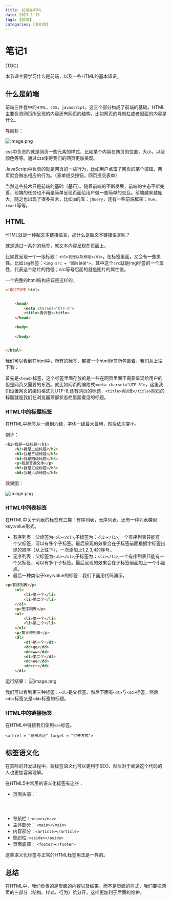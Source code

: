 ```yaml
---
title: 前端与HTML
date: 2023-1-15
tags: [前端]
categories: [青训营]
---
```


# 笔记1
[TOC]

本节课主要学习什么是前端，以及一些HTML的基本知识。

## 什么是前端

前端三件套中的`HTML`，`CSS`，`javascript`。这三个部分构成了前端的基础。HTML主要负责网页所呈现的内容还有网页的结构，比如网页的导航栏或者里面的内容是什么。

导航栏：

![image.png](https://p6-juejin.byteimg.com/tos-cn-i-k3u1fbpfcp/e1d3ee3fef764979ad5efdb0c0df3b51~tplv-k3u1fbpfcp-watermark.image?)

css中负责的就是网页一些元素的样式，比如某个内容在网页的位置，大小，以及颜色等等。通过css使得我们的网页更加美观。

JavaScript中负责的就是网页的一些行为，比如用户点击了网页的某个按钮，网页就会做出相应的行为。（表单提交按钮，网页提交表单）

当然这些技术只是前端的基础（基石）。随着前端的不断发展，前端的生态不断完善，前端的任务也不再是简单呈现页面给用户做一些简单的交互。前端越来越庞大，随之也出现了很多技术，比如js的库：`jQuery`，还有一些前端框架：`Vue`，`react`等等。

## HTML

HTML就是一种超文本链接语言，那什么是超文本链接语言呢？

就是通过一系列的标签，就文本内容呈现在页面上。

比如要呈现一个一级标题：`<h1>我是以及标题</h1>`，在标签里面，又会有一些属性。比如`img`标签：`<img src = "图片路径">`，其中这个`src`就是img标签的一个属性，代表这个路片的路径；src等号后面的就是图片的属性值。

一个完整的html结构应该是这样的。

```html
<!DOCTYPE html>


	<head>
    	<meta charset="UTF-8">
    	<title>青训营</title>
	</head>

	<body>
    
	</body>


</html>
```

我们可以看到在html中，所有的标签，都被一个html标签所包裹着，我们从上往下看：

首先是`<head>`标签，这个标签里面存放的是一些在网页里面不需要呈现给用户的但是网页又需要的东西。就比如网页的编格式`<meta charset="UTF-8">`，这里我们设置网页的编码格式为UTF-8,还有网页的标题，`<title>青训营</title>`网页的标题就是我们在浏览器顶部状态栏里面看见的标题。

### HTML中的标题标签

在HTML中标签从一级到六级，字体一级最大最粗，然后依次变小。

例子：

```html
<h1>我是一级标题</h1>
    <h2>我是二级标题</h2>
    <h3>我是三级标题</h3>
    <h4>我是四级标题</h4>
    <p>我是普通文本</p>
    <h5>我是五级标题</h5>
    <h6>我是六级标题</h6>
```

效果图：

![image.png](https://p6-juejin.byteimg.com/tos-cn-i-k3u1fbpfcp/33f8c2ce1eb34c0e9004bdc573d2c623~tplv-k3u1fbpfcp-watermark.image?)

### HTML中列表标签

在HTML中关于列表的标签有三类：有序列表，无序列表，还有一种列表类似key:value形式。

- 有序列表：父标签为`<ol></ol>`,子标签为：`<li></li>`,一个有序列表只能有一个父标签，可以有多个子标签。最后呈现的效果会在子标签前面根据字标签出现的顺序（从上往下），一次添加上1,2,3,4的序号。
- 无序列表：父标签为`<ul></ul>`,子标签为：`<li></li>`,一个有序列表只能有一个父标签，可以有多个子标签。最后呈现的效果会在子标签前面加上一个小黑点。
- 最后一种类似于key:value的标签：我们下面用代码演示。

```html
<p>有序列表</p>
    <ol>
        <li>第一个</li>
        <li>第二个</li>
    </ol>
    <p>无序列表</p>
    <ul>
        <li>第一个</li>
        <li>第二个</li>
    </ul>
    <p>第三种列表</p>
    <dl>
        <dt>第一个</dt>
        <dd>qq</dd>
        <dd>ww</dd>
        <dt>第二个</dt>
        <dd>ee</dd>
        <dd>rr</dd>
    </dl>
```

运行结果：
![image.png](https://p3-juejin.byteimg.com/tos-cn-i-k3u1fbpfcp/20b8ed83c9594009a47532b08d746078~tplv-k3u1fbpfcp-watermark.image?)


我们可以看到第三种标签：`<dl>`是父标签，然后下面有`<dt>`与`<dd>`标签。然后`<dt>`标签又是`<dd>`标签的标题。

### HTML中的链接标签

在HTML中链接我们使用`<a>`标签。

`<a href = "链接地址" target = "打开方式">`

## 标签语义化

在实际的开发过程中，将标签语义化可以更利于SEO，然后对于阅读这个代码的人也更加容易理解。

在HTML5中常用的语义化标签有这些：

- 页面头部：`<header></header>
- 导航栏：`<nav></nav>`
- 主体部分： `<main></main>`
- 内容部分：`<article></article>`
- 侧边栏: `<aside></aside>`
- 页面底部： `<footer></footer>`

这些语义化标签与正常的HTML标签用法是一样的。

## 总结

在HTML中，我们负责的是页面的内容以及结果，而不是页面的样式，我们要把网页的三部分（结构、样式、行为）给分开，这样更加利于后面的维护。